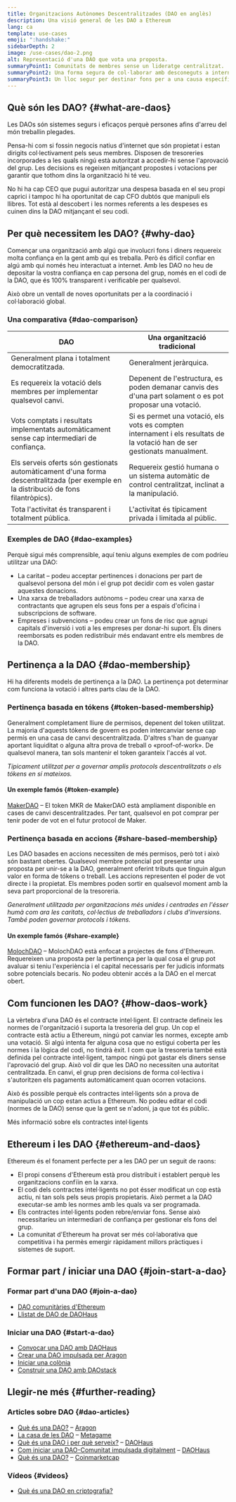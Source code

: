 ```yaml
---
title: Organitzacions Autònomes Descentralitzades (DAO en anglès)
description: Una visió general de les DAO a Ethereum
lang: ca
template: use-cases
emoji: ":handshake:"
sidebarDepth: 2
image: /use-cases/dao-2.png
alt: Representació d'una DAO que vota una proposta.
summaryPoint1: Comunitats de membres sense un lideratge centralitzat.
summaryPoint2: Una forma segura de col·laborar amb desconeguts a internet.
summaryPoint3: Un lloc segur per destinar fons per a una causa específica.
---
```


## Què són les DAO? {#what-are-daos}

Les DAOs són sistemes segurs i eficaços perquè persones afins d'arreu del món treballin plegades.

Pensa-hi com si fossin negocis natius d'internet que són propietat i estan dirigits col·lectivament pels seus membres. Disposen de tresoreries incorporades a les quals ningú està autoritzat a accedir-hi sense l'aprovació del grup. Les decisions es regeixen mitjançant propostes i votacions per garantir que tothom dins la organització hi té veu.

No hi ha cap CEO que pugui autoritzar una despesa basada en el seu propi caprici i tampoc hi ha oportunitat de cap CFO dubtós que manipuli els llibres. Tot està al descobert i les normes referents a les despeses es cuinen dins la DAO mitjançant el seu codi.

## Per què necessitem les DAO? {#why-dao}

Començar una organització amb algú que involucri fons i diners requereix molta confiança en la gent amb qui es treballa. Però és difícil confiar en algú amb qui només heu interactuat a internet. Amb les DAO no heu de depositar la vostra confiança en cap persona del grup, només en el codi de la DAO, que és 100% transparent i verificable per qualsevol.

Això obre un ventall de noves oportunitats per a la coordinació i col·laboració global.

### Una comparativa {#dao-comparison}

| DAO                                                                                                                                 | Una organització tradicional                                                                                              |
| ----------------------------------------------------------------------------------------------------------------------------------- | ------------------------------------------------------------------------------------------------------------------------- |
| Generalment plana i totalment democratitzada.                                                                                       | Generalment jeràrquica.                                                                                                   |
| Es requereix la votació dels membres per implementar qualsevol canvi.                                                               | Depenent de l'estructura, es poden demanar canvis des d'una part solament o es pot proposar una votació.                  |
| Vots comptats i resultats implementats automàticament sense cap intermediari de confiança.                                          | Si es permet una votació, els vots es compten internament i els resultats de la votació han de ser gestionats manualment. |
| Els serveis oferts són gestionats automàticament d'una forma descentralitzada (per exemple en la distribució de fons filantròpics). | Requereix gestió humana o un sistema automàtic de control centralitzat, inclinat a la manipulació.                        |
| Tota l'activitat és transparent i totalment pública.                                                                                | L'activitat és típicament privada i limitada al públic.                                                                   |

### Exemples de DAO {#dao-examples}

Perquè sigui més comprensible, aquí teniu alguns exemples de com podríeu utilitzar una DAO:

- La caritat – podeu acceptar pertinences i donacions per part de qualsevol persona del món i el grup pot decidir com es volen gastar aquestes donacions.
- Una xarxa de treballadors autònoms – podeu crear una xarxa de contractants que agrupen els seus fons per a espais d'oficina i subscripcions de software.
- Empreses i subvencions – podeu crear un fons de risc que agrupi capitals d'inversió i voti a les empreses per donar-hi suport. Els diners reemborsats es poden redistribuir més endavant entre els membres de la DAO.

## Pertinença a la DAO {#dao-membership}

Hi ha diferents models de pertinença a la DAO. La pertinença pot determinar com funciona la votació i altres parts clau de la DAO.

### Pertinença basada en tókens {#token-based-membership}

Generalment completament lliure de permisos, depenent del token utilitzat. La majoria d'aquests tókens de govern es poden intercanviar sense cap permís en una casa de canvi descentralitzada. D'altres s'han de guanyar aportant liquiditat o alguna altra prova de treball o «proof-of-work». De qualsevol manera, tan sols mantenir el token garanteix l'accés al vot.

_Típicament utilitzat per a governar amplis protocols descentralitzats o els tókens en sí mateixos._

#### Un exemple famós {#token-example}

[MakerDAO](https://makerdao.com) – El token MKR de MakerDAO està ampliament disponible en cases de canvi descentralitzades. Per tant, qualsevol en pot comprar per tenir poder de vot en el futur protocol de Maker.

### Pertinença basada en accions {#share-based-membership}

Les DAO basades en accions necessiten de més permisos, però tot i això són bastant obertes. Qualsevol membre potencial pot presentar una proposta per unir-se a la DAO, generalment oferint tributs que tinguin algun valor en forma de tókens o treball. Les accions representen el poder de vot directe i la propietat. Els membres poden sortir en qualsevol moment amb la seva part proporcional de la tresoreria.

_Generalment utilitzada per organitzacions més unides i centrades en l'ésser humà com ara les caritats, col·lectius de treballadors i clubs d'inversions. També poden governar protocols i tókens._

#### Un exemple famós {#share-example}

[MolochDAO](http://molochdao.com/) – MolochDAO està enfocat a projectes de fons d'Ethereum. Requereixen una proposta per la pertinença per la qual cosa el grup pot avaluar si teniu l'experiència i el capital necessaris per fer judicis informats sobre potencials becaris. No podeu obtenir accés a la DAO en el mercat obert.

## Com funcionen les DAO? {#how-daos-work}

La vèrtebra d'una DAO és el contracte intel·ligent. El contracte defineix les normes de l'organització i suporta la tresoreria del grup. Un cop el contracte està actiu a Ethereum, ningú pot canviar les normes, excepte amb una votació. Si algú intenta fer alguna cosa que no estigui coberta per les normes i la lògica del codi, no tindrà èxit. I com que la tresoreria també està definida pel contracte intel·ligent, tampoc ningú pot gastar els diners sense l'aprovació del grup. Això vol dir que les DAO no necessiten una autoritat centralitzada. En canvi, el grup pren decisions de forma col·lectiva i s'autoritzen els pagaments automàticament quan ocorren votacions.

Això és possible perquè els contractes intel·ligents són a prova de manipulació un cop estan actius a Ethereum. No podeu editar el codi (normes de la DAO) sense que la gent se n'adoni, ja que tot és públic.

<DocLink to="/smart-contracts/">
  Més informació sobre els contractes intel·ligents
</DocLink>

## Ethereum i les DAO {#ethereum-and-daos}

Ethereum és el fonament perfecte per a les DAO per un seguit de raons:

- El propi consens d'Ethereum està prou distribuit i establert perquè les organitzacions confïin en la xarxa.
- El codi dels contractes intel·ligents no pot ésser modificat un cop està actiu, ni tan sols pels seus propis propietaris. Això permet a la DAO executar-se amb les normes amb les quals va ser programada.
- Els contractes intel·ligents poden rebre/enviar fons. Sense això necessitaríeu un intermediari de confiança per gestionar els fons del grup.
- La comunitat d'Ethereum ha provat ser més col·laborativa que competitiva i ha permès emergir ràpidament millors pràctiques i sistemes de suport.

## Formar part / iniciar una DAO {#join-start-a-dao}

### Formar part d'una DAO {#join-a-dao}

- [DAO comunitàries d'Ethereum](/community/get-involved/#decentralized-autonomous-organizations-daos)
- [Llistat de DAO de DAOHaus](https://app.daohaus.club/explore)

### Iniciar una DAO {#start-a-dao}

- [Convocar una DAO amb DAOHaus](https://app.daohaus.club/summon)
- [Crear una DAO impulsada per Aragon](https://aragon.org/product)
- [Iniciar una colònia](https://colony.io/)
- [Construir una DAO amb DAOstack](https://daostack.io/)

## Llegir-ne més {#further-reading}

### Articles sobre DAO {#dao-articles}

- [Què és una DAO?](https://aragon.org/dao) – [Aragon](https://aragon.org/)
- [La casa de les DAO](https://wiki.metagame.wtf/docs/great-houses/house-of-daos) – [Metagame](https://wiki.metagame.wtf/)
- [Què és una DAO i per què serveix?](https://daohaus.substack.com/p/-what-is-a-dao-and-what-is-it-for) – [DAOHaus](https://daohaus.club/)
- [Com iniciar una DAO-Comunitat impulsada digitalment](https://daohaus.substack.com/p/four-and-a-half-steps-to-start-a) – [DAOHaus](https://daohaus.club/)
- [Què és una DAO?](https://coinmarketcap.com/alexandria/article/what-is-a-dao) – [Coinmarketcap](https://coinmarketcap.com)

### Vídeos {#videos}

- [Què és una DAO en criptografia?](https://youtu.be/KHm0uUPqmVE)
